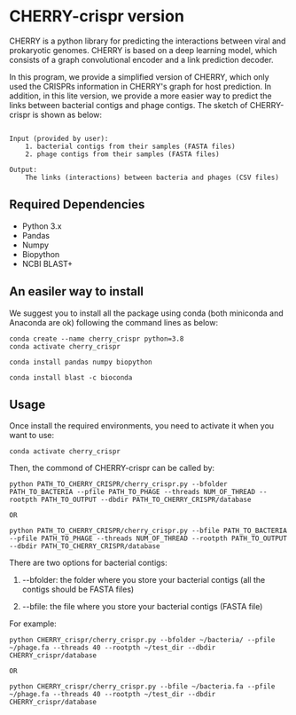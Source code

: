 # CHERRY-crispr version


CHERRY is a python library for predicting the interactions between viral and prokaryotic genomes. CHERRY is based on a deep learning model, which consists of a graph convolutional encoder and a link prediction decoder.


In this program, we provide a simplified version of CHERRY, which only used the CRISPRs information in CHERRY's graph for host prediction. In addition, in this lite version, we provide a more easier way to predict the links between bacterial contigs and phage contigs. The sketch of CHERRY-crispr is shown as below:


```

Input (provided by user):
    1. bacterial contigs from their samples (FASTA files)
    2. phage contigs from their samples (FASTA files)

Output:
    The links (interactions) between bacteria and phages (CSV files)
```


## Required Dependencies

* Python 3.x
* Pandas
* Numpy
* Biopython
* NCBI BLAST+

## An easiler way to install

We suggest you to install all the package using conda (both miniconda and Anaconda are ok) following the command lines as below:

```
conda create --name cherry_crispr python=3.8
conda activate cherry_crispr

conda install pandas numpy biopython

conda install blast -c bioconda
```

## Usage

Once install the required environments, you need to activate it when you want to use:

```
conda activate cherry_crispr
```

Then, the commond of CHERRY-crispr can be called by:


```
python PATH_TO_CHERRY_CRISPR/cherry_crispr.py --bfolder PATH_TO_BACTERIA --pfile PATH_TO_PHAGE --threads NUM_OF_THREAD --rootpth PATH_TO_OUTPUT --dbdir PATH_TO_CHERRY_CRISPR/database

OR

python PATH_TO_CHERRY_CRISPR/cherry_crispr.py --bfile PATH_TO_BACTERIA --pfile PATH_TO_PHAGE --threads NUM_OF_THREAD --rootpth PATH_TO_OUTPUT --dbdir PATH_TO_CHERRY_CRISPR/database

```

There are two options for bacterial contigs:

1. --bfolder: the folder where you store your bacterial contigs (all the contigs should be FASTA files)

2. --bfile: the file where you store your bacterial contigs (FASTA file)


For example:

```
python CHERRY_crispr/cherry_crispr.py --bfolder ~/bacteria/ --pfile ~/phage.fa --threads 40 --rootpth ~/test_dir --dbdir CHERRY_crispr/database

OR

python CHERRY_crispr/cherry_crispr.py --bfile ~/bacteria.fa --pfile ~/phage.fa --threads 40 --rootpth ~/test_dir --dbdir CHERRY_crispr/database

```

